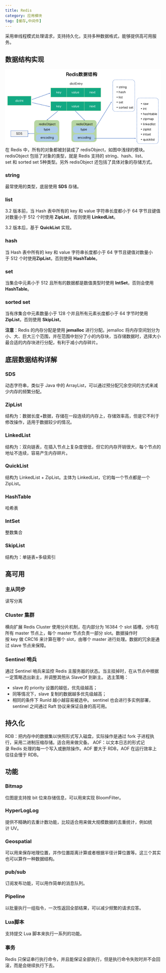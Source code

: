 ```yaml
---
title: Redis
category: 应用模块
tag: [缓存,中间件]
---
```


采用单线程模式处理请求，支持持久化，支持多种数据格式，能够提供高可用服务。
<!--more-->

## 数据结构实现
![Redis数据结构](/img/posts/Redis数据结构.png)
在 Redis 中，所有的对象都被封装成了 redisObject，如图中浅绿的模块。redisObject 包括了对象的类型，就是 Redis 支持的 string、hash、list、set 和 sorted set 5种类型。另外 redisObject 还包括了具体对象的存储方式。

### string
最常使用的类型，底层使用 **SDS** 存储。

### list

3.2 版本前，当 Hash 表中所有的 key 和 value 字符串长度都小于 64 字节且键值对数量小于 512 个时使用 **ZipList**，否则使用 **LinkedList**。

3.2 版本后，基于 **QuickList** 实现。

### hash
当 Hash 表中所有的 key 和 value 字符串长度都小于 64 字节且键值对数量小于 512 个时使用**ZipList**，否则使用 **HashTable**。

### set
当集合中元素小于 512 且所有的数据都是数值类型时使用 **IntSet**，否则会使用 **HashTable**。

### sorted set
当有序集合中元素数量小于 128 个并且所有元素长度都小于 64 字节时使用 **ZipList**，否则使用 **SkipList**。

**注意**：Redis 的内存分配是使用 **jemalloc** 进行分配。jemalloc 将内存空间划分为小、大、巨大三个范围，并在范围中划分了小的内存块，当存储数据时，选择大小最合适的内存块进行分配，有利于减小内存碎片。

## 底层数据结构详解

### SDS

动态字符串，类似于 Java 中的 ArrayList，可以通过预分配冗余空间的方式来减少内存的频繁分配。

### ZipList

结构为：数据长度+数据，存储在一段连续的内存上，存储效率高，但是它不利于修改操作，适用于数据较少的情况。

### LinkedList

结构为：双向链表，在插入节点上复杂度很低，但它的内存开销很大，每个节点的地址不连续，容易产生内存碎片。

### QuickList

结构为 LinkedList + ZipList。主体为 LinkedList，它的每一个节点都是一个 ZipList。

### HashTable

哈希表

### IntSet

整数集合

### SkipList

结构为：单链表+多级索引

## 高可用

### 主从同步
读写分离

### Cluster 集群
横向扩展
Redis Cluster 使用分片机制，在内部分为 16384 个 slot 插槽，分布在所有 master 节点上，每个 master 节点负责一部分 slot。数据操作时按 key 做 CRC16 来计算在哪个 slot，由哪个 master 进行处理。数据的冗余是通过 slave 节点来保障。

### Sentinel 哨兵
通过 Sentinel 哨兵来监控 Redis 主服务器的状态。当主挂掉时，在从节点中根据一定策略选出新主，并调整其他从 SlaveOf 到新主。
选主策略：
* slave 的 priority 设置的越低，优先级越高；
* 同等情况下，slave 复制的数据越多优先级越高；
* 相同的条件下 RunId 越小越容易被选中。
sentinel 也会进行多实例部署，sentinel 之间通过 Raft 协议来保证自身的高可用。

## 持久化
RDB：把内存中的数据集以快照形式写入磁盘，实际操作是通过 fork 子进程执行，采用二进制压缩存储。适合用来做灾备。
AOF：以文本日志的形式记录 Redis 处理的每一个写入或删除操作。AOF 要大于 RDB，AOF 在运行效率上往往会慢于 RDB。

## 功能
### Bitmap
位图是支持按 bit 位来存储信息，可以用来实现 BloomFilter。

### HyperLogLog
提供不精确的去重计数功能，比较适合用来做大规模数据的去重统计，例如统计 UV。

### Geospatial
可以用来保存地理位置，并作位置距离计算或者根据半径计算位置等。这三个其实也可以算作一种数据结构。

### pub/sub
订阅发布功能，可以用作简单的消息队列。

### Pipeline
以批量执行一组指令，一次性返回全部结果，可以减少频繁的请求应答。

### Lua脚本
支持提交 Lua 脚本来执行一系列的功能。

### 事务
Redis 只保证串行执行命令，并且能保证全部执行，但是执行命令失败时并不会回滚，而是会继续执行下去。